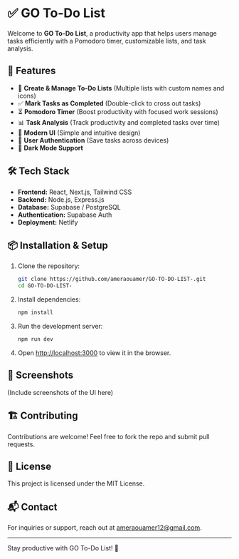 # ✅ GO To-Do List

Welcome to **GO To-Do List**, a productivity app that helps users manage tasks efficiently with a Pomodoro timer, customizable lists, and task analysis.

## 🚀 Features
- 📝 **Create & Manage To-Do Lists** (Multiple lists with custom names and icons)
- ✅ **Mark Tasks as Completed** (Double-click to cross out tasks)
- ⏳ **Pomodoro Timer** (Boost productivity with focused work sessions)
- 📊 **Task Analysis** (Track productivity and completed tasks over time)
- 🎨 **Modern UI** (Simple and intuitive design)
- 🔐 **User Authentication** (Save tasks across devices)
- 🌙 **Dark Mode Support**

## 🛠️ Tech Stack
- **Frontend:** React, Next.js, Tailwind CSS
- **Backend:** Node.js, Express.js
- **Database:** Supabase / PostgreSQL
- **Authentication:** Supabase Auth
- **Deployment:**  Netlify

## 📦 Installation & Setup
1. Clone the repository:
   ```sh
   git clone https://github.com/ameraouamer/GO-TO-DO-LIST-.git
   cd GO-TO-DO-LIST-
   ```
2. Install dependencies:
   ```sh
   npm install
   ```
4. Run the development server:
   ```sh
   npm run dev
   ```
5. Open [http://localhost:3000](http://localhost:3000) to view it in the browser.

## 📸 Screenshots
(Include screenshots of the UI here)

## 🏗️ Contributing
Contributions are welcome! Feel free to fork the repo and submit pull requests.

## 📜 License
This project is licensed under the MIT License.

## 📬 Contact
For inquiries or support, reach out at ameraouamer12@gmail.com.

---
Stay productive with GO To-Do List! 🚀
